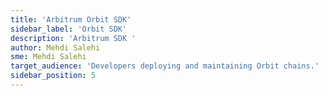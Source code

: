 ```yaml
---
title: 'Arbitrum Orbit SDK'
sidebar_label: 'Orbit SDK'
description: 'Arbitrum SDK '
author: Mehdi Salehi
sme: Mehdi Salehi
target_audience: 'Developers deploying and maintaining Orbit chains.'
sidebar_position: 5
---
```

